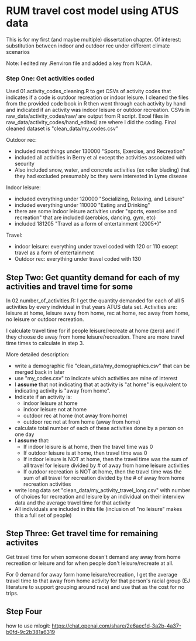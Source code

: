 # RUM travel cost model using ATUS data
This is for my first (and maybe multiple) dissertation chapter. Of interest: substitution between indoor and outdoor rec under different climate scenarios 

Note: I edited my .Renviron file and added a key from NOAA. 

### Step One: Get activities coded
Used 01.activity_codes_cleaning.R to get CSVs of activity codes that indicates if a code is outdoor recreation or indoor leisure. I cleaned the files from the provided code book in R then went through each activity by hand and indicated if an activity was indoor leisure or outdoor recreation. CSVs in raw_data/activity_codes/raw/ are output from R script. Excel files in raw_data/activity_codes/hand_edited/ are where I did the coding. Final cleaned dataset is "clean_data/my_codes.csv"

Outdoor rec: 

- included most things under 130000 "Sports, Exercise, and Recreation"
- included all activities in Berry et al except the activities associated with security
- Also included snow, water, and concrete activities (ex roller blading) that they had excluded presumably bc they were interested in Lyme disease 

Indoor leisure: 

- included everything under 120000 "Socializing, Relaxing, and Leisure"
- included everything under 110000 "Eating and Drinking"
- there are some indoor leisure activities under "sports, exercise and recreation" that are included (aerobics, dancing, gym, etc)
- included 181205 "Travel as a form of entertainment (2005+)"

Travel: 

- indoor leisure: everything under travel coded with 120 or 110 except travel as a form of entertainment
- Outdoor rec: everything under travel coded with 130


## Step Two: Get quantity demand for each of my activities and travel time for some

In 02.number_of_activities.R: I get the quantity demanded for each of all 5 activities by every individual in that years ATUS data set. Activities are: leisure at home, leisure away from home,  rec at home, rec away from home, no leisure or outdoor recreation.  

I calculate travel time for if people leisure/recreate at home (zero) and if they choose do away from home leisure/recreation. There are more travel time times to calculate in step 3.

More detailed description: 

- write a demographic file "clean_data/my_demographics.csv" that can be merged back in later 
- use "my_codes.csv" to indicate which activities are mine of interest
- I **assume** that not indicating that at activity is "at home" is equivalent to indicating activity is "away from home". 
- Indicate if an activity is:
    - indoor leisure at home
    - indoor leisure not at home
    - outdoor rec at home (not away from home)
    - outdoor rec not at from home (away from home)
- calculate total number of each of these activities done by a person on one day
- I **assume** that:
    - If indoor leisure is at home, then the travel time was 0
    - If outdoor leisure is at home, then travel time was 0 
    - If indoor leisure is NOT at home, then the travel time was the sum of all travel for leisure divided by # of away from home leisure activities 
    - If outdoor recreation is NOT at home, then the travel time was the sum of all travel for recreation divided by the # of away from home recreation activities 
- write long data set "clean_data/my_activity_travel_long.csv" with number of choices for recreation and leisure by an individual on their interview data and the average travel time for that activity
- All individuals are included in this file (inclusion of "no leisure" makes this a full set of people)


## Step Three: Get travel time for remaining activites 
Get travel time for when someone doesn't demand any away from home recreation or leisure and for when people don't leisure/recreate at all. 

For 0 demand for away form home leisure/recreation, I get the average travel time to that away from home activity for that person's racial group (EJ literature to support grouping around race) and use that as the cost for no trips. 



## Step Four

how to use mlogit: https://chat.openai.com/share/2e6aec1d-3a2b-4a37-b0fd-9c2b381a6319



